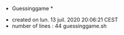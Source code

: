 * Guessinggame *  
- created on lun. 13 juil. 2020 20:06:21 CEST  
- number of lines : 44 guessinggame.sh  
